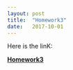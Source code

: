 ```yaml
---
layout: post
title:  "Homework3"
date:   2017-10-01
---
```


Here is the linK:

[**Homework3**](https://w112358.github.io/class3_HW3)
